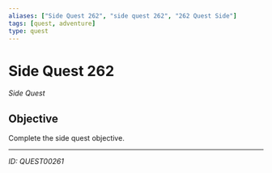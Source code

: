 ```yaml
---
aliases: ["Side Quest 262", "side quest 262", "262 Quest Side"]
tags: [quest, adventure]
type: quest
---
```


# Side Quest 262

*Side Quest*

## Objective
Complete the side quest objective.

---
*ID: QUEST00261*